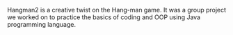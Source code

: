 Hangman2 is a creative twist on the Hang-man game. It was a group project we worked on to practice the basics of coding and OOP using Java programming language.
